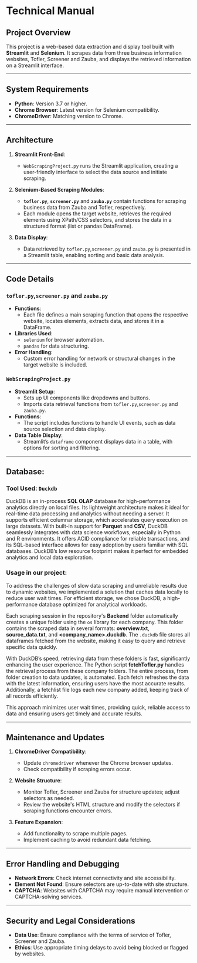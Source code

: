 # Technical Manual

## Project Overview

This project is a web-based data extraction and display tool built with **Streamlit** and **Selenium**. It scrapes data from three business information websites, Tofler, Screener and Zauba, and displays the retrieved information on a Streamlit interface.

---

## System Requirements

- **Python**: Version 3.7 or higher.
- **Chrome Browser**: Latest version for Selenium compatibility.
- **ChromeDriver**: Matching version to Chrome.

---

## Architecture

1. **Streamlit Front-End**:
   - `WebScrapingProject.py` runs the Streamlit application, creating a user-friendly interface to select the data source and initiate scraping.

2. **Selenium-Based Scraping Modules**:
   -  **`tofler.py`**, **`screener.py`** and **`zauba.py`** contain functions for scraping business data from Zauba and Tofler, respectively.
   - Each module opens the target website, retrieves the required elements using XPath/CSS selectors, and stores the data in a structured format (list or pandas DataFrame).

3. **Data Display**:
   - Data retrieved by `tofler.py`,`screener.py` and `zauba.py` is presented in a Streamlit table, enabling sorting and basic data analysis.

---

## Code Details

### `tofler.py`,`screener.py` and `zauba.py`

- **Functions**:
  - Each file defines a main scraping function that opens the respective website, locates elements, extracts data, and stores it in a DataFrame.
- **Libraries Used**:
  - `selenium` for browser automation.
  - `pandas` for data structuring.
- **Error Handling**:
  - Custom error handling for network or structural changes in the target website is included.

### `WebScrapingProject.py`

- **Streamlit Setup**:
  - Sets up UI components like dropdowns and buttons.
  - Imports data retrieval functions from `tofler.py`,`screener.py` and `zauba.py`.
- **Functions**:
  - The script includes functions to handle UI events, such as data source selection and data display.
- **Data Table Display**:
  - Streamlit’s `dataframe` component displays data in a table, with options for sorting and filtering.

---
## Database:

### Tool Used: `Duckdb`
DuckDB is an in-process **SQL OLAP** database for high-performance analytics directly on local files. Its lightweight architecture makes it ideal for real-time data processing and analytics without needing a server. It supports efficient columnar storage, which accelerates query execution on large datasets. With built-in support for **Parquet** and **CSV**, DuckDB seamlessly integrates with data science workflows, especially in Python and R environments. It offers ACID compliance for reliable transactions, and its SQL-based interface allows for easy adoption by users familiar with SQL databases. DuckDB’s low resource footprint makes it perfect for embedded analytics and local data exploration.

### Usage in our project:
   To address the challenges of slow data scraping and unreliable results due to dynamic websites, we implemented a solution that caches data locally to reduce user wait times. For efficient storage, we chose DuckDB, a high-performance database optimized for analytical workloads.
   
Each scraping session in the repository's **Backend** folder automatically creates a unique folder using the `os` library for each company. This folder contains the scraped data in several formats: **overview.txt**, **source_data.txt**, and **<company_name>.duckdb**. The `.duckdb` file stores all dataframes fetched from the website, making it easy to query and retrieve specific data quickly.

With DuckDB’s speed, retrieving data from these folders is fast, significantly enhancing the user experience. The Python script 
**fetchTofler.py** handles the retrieval process from these company folders. The entire process, from folder creation to data updates, is automated. Each fetch refreshes the data with the latest information, ensuring users have the most accurate results. Additionally, a
fetchlist file logs each new company added, keeping track of all records efficiently.

This approach minimizes user wait times, providing quick, reliable access to data and ensuring users get timely and accurate results.

--- 

## Maintenance and Updates

1. **ChromeDriver Compatibility**:
   - Update `chromedriver` whenever the Chrome browser updates.
   - Check compatibility if scraping errors occur.

2. **Website Structure**:
   - Monitor Tofler, Screener and Zauba for structure updates; adjust selectors as needed.
   - Review the website's HTML structure and modify the selectors if scraping functions encounter errors.

3. **Feature Expansion**:
   - Add functionality to scrape multiple pages.
   - Implement caching to avoid redundant data fetching.

---

## Error Handling and Debugging

- **Network Errors**: Check internet connectivity and site accessibility.
- **Element Not Found**: Ensure selectors are up-to-date with site structure.
- **CAPTCHA**: Websites with CAPTCHA may require manual intervention or CAPTCHA-solving services.

---

## Security and Legal Considerations

- **Data Use**: Ensure compliance with the terms of service of Tofler, Screener and Zauba.
- **Ethics**: Use appropriate timing delays to avoid being blocked or flagged by websites.
